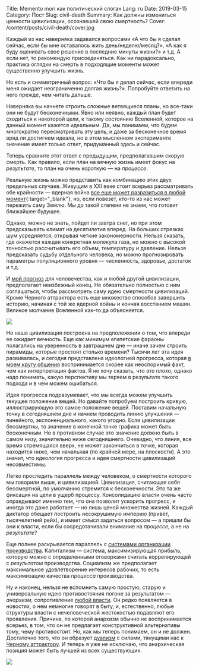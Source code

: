 Title: Memento mori как политический слоган
Lang: ru
Date: 2019-03-15
Category: Пост
Slug: civil-death
Summary: Как должны измениться ценности цивилизации, осознавшей свою смертность?
Cover: /content/posts/civil-death/cover.jpg

Каждый из нас наверняка задавался вопросами «А что бы я сделал сейчас, если бы мне оставалось жить день/неделю/месяц?», «А как я буду оценивать свое решение в последние минуты жизни?» и т.д. А если нет, то рекомендую присоединяться. Как ни парадоксально, практика оглядки на смерть в подходящие моменты может существенно улучшить жизнь.

Но есть и симметричный вопрос: «Что бы я делал сейчас, если впереди меня ожидает неограниченно долгая жизнь?». Попробуйте ответить на него прежде, чем читать дальше.

Наверняка вы начнете строить сложные ветвящиеся планы, но все-таки они не будут бесконечными. Явно или неявно, каждый план будет сходиться к некоторой цели, к такому состоянию Вселенной, которое на данный момент кажется идеальным. Да, мы понимаем, что будем многократно пересматривать эту цель, и даже за бесконечное время вряд ли достигнем идеала, но в этом мысленном эксперименте значение имеет только ответ, придуманный здесь и сейчас.

Теперь сравните этот ответ с предыдущим, предполагавшим скорую смерть. Как правило, если план на вечную жизнь имеет фокус на *результате*, то план на очень короткую — на *процессе*.

Реальную жизнь можно представить как комбинацию этих двух предельных случаев. Живущим в XXI веке стоит всерьез рассматривать обе крайности — ядерная война [все еще может разразиться в любой момент](https://thebulletin.org/doomsday-clock/current-time/){:target="_blank"}, но, если повезет, кто-то из нас может пережить саму Землю. Мы до такой степени не знаем, что готовит ближайшее будущее.

Однако, можно не знать, пойдет ли завтра снег, но при этом предсказывать климат на десятилетия вперед. На больших отрезках шум усредняется, открывая четкие закономерности. Нельзя сказать, где окажется каждая конкретная молекула газа, но можно с высокой точностью рассчитывать его объем, температуру и давление. Нельзя предсказать судьбу отдельного человека, но можно прогнозировать параметры популяционного уровня — численность, здоровье, достаток и т.д.

И [мой прогноз](black-attractor.html) для человечества, как и любой другой цивилизации, предполагает неизбежный конец. Не обязательно полностью с ним соглашаться, чтобы рассмотреть саму идею смертности цивилизаций. Кроме Черного аттрактора есть еще множество способов завершить историю, начиная с той же ядерной войны и кончая восстанием машин. Великое молчание Вселенной как-то да объясняется.

![]({static}egypt.jpg)

Но наша цивилизация построена на предположении о том, что впереди ее ожидает вечность. Еще как минимум египетские фараоны полагались на уверенность в завтрашнем дне — иначе зачем строить пирамиды, которые простоят столько времени? Тысячи лет эта идея развивалась, и сегодня представлена идеологией прогресса, которая [в моем кругу общения](developers.html) воспринимается скорее как неоспоримый факт, чем как интерпретация фактов. Я не хочу сказать, что это плохо, однако надо понимать, какую перспективу мы теряем в результате такого подхода и в чем можем ошибаться.

Идея прогресса подразумевает, что мы всегда можем улучшить текущее положение вещей. Но давайте попробуем построить кривую, иллюстрирующую это самое положение вещей. Поставим начальную точку в сегодняшнем дне и начнем проводить линию улучшения — линейного, экспоненциального, какого угодно. Если цивилизации бессмертны, то значение в конечной точке графика может быть бесконечным. Но в противном случае это значение должно быть в самом низу, значительно ниже сегодняшнего. Очевидно, что линия, все время стремящаяся вверх, не может закончиться в точке, которая находится ниже, чем начальная (по крайней мере, на плоскости). А это значит, что идеология прогресса и идея смертности цивилизаций несовместимы.

Легко проследить параллель между человеком, о смертности которого мы говорили выше, и цивилизацией. Цивилизация, считающая себя бессмертной, по умолчанию стремится к бесконечности. Это та же фиксация на цели в ущерб процессу. Консолидацию власти очень часто оправдывают именно тем, что она позволит ускорить прогресс, и иногда это даже работает — но лишь ценой множества жизней. Каждый диктатор обещает построить несокрушимую империю (привет, тысячелетний рейх), и имеет смысл задаться вопросом — а пришли бы они к власти, если бы сосредотачивали внимание на *процессе*, а не на *результате*?

Еще полнее раскрывается параллель с [системами организации производства](simple-economics.html). Капитализм — система, максимизирующая прибыль, которую можно с определенными оговорками считать коррелирующей с *результатом* производства. Социализм же предполагает максимальное удовлетворение интересов рабочих, то есть максимизацию качества *процесса* производства.

Ну и наконец, нельзя не вспомнить самую простую, старую и универсальную идею противостояния погоне за результатом — *анархизм*, сопротивление [любой власти](power-corrupts.html). Он редко появляется в новостях, о нем немногие говорят в быту, и, естественно, любые структуры власти с нечеловеческой жестокостью подавляют его проявления. Причина, по которой анархизм обычно не воспринимается всерьез, в том, что он не предлагает конструктивной альтернативы тому, чему противостоит. Но, как мы теперь понимаем, он и не должен. Достаточно того, что он образует [дуализм](dualisms.html) с силами, тянущими нас к [Черному аттрактору](black-attractor.html). И теперь я уже не исключаю, что анархическая позиция может быть лучшей из всех существующих.

![]({static}black.jpg)
<!--stackedit_data:
eyJoaXN0b3J5IjpbLTY0NjY0Njc5N119
-->